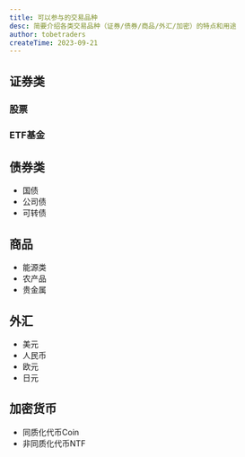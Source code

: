 ```yaml
---
title: 可以参与的交易品种
desc: 简要介绍各类交易品种（证券/债券/商品/外汇/加密）的特点和用途
author: tobetraders
createTime: 2023-09-21
---
```


## 证券类
### 股票
### ETF基金
  
## 债券类
* 国债
* 公司债
* 可转债

## 商品
* 能源类
* 农产品
* 贵金属
    
## 外汇
* 美元
* 人民币
* 欧元
* 日元

## 加密货币
* 同质化代币Coin
* 非同质化代币NTF
